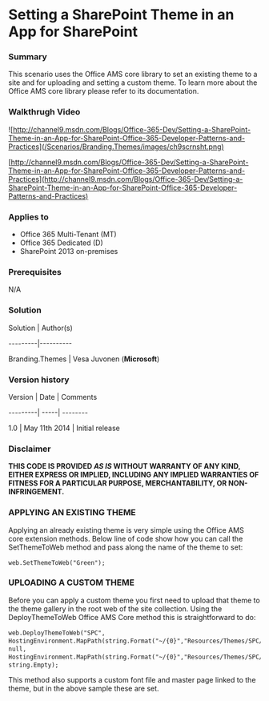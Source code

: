 # Setting a SharePoint Theme in an App for SharePoint #

### Summary ###
This scenario uses the Office AMS core library to set an existing theme to a site and for uploading and setting a custom theme. To learn more about the Office AMS core library please refer to its documentation.

### Walkthrugh Video ###

![http://channel9.msdn.com/Blogs/Office-365-Dev/Setting-a-SharePoint-Theme-in-an-App-for-SharePoint-Office-365-Developer-Patterns-and-Practices](/Scenarios/Branding.Themes/images/ch9scrnsht.png)

[http://channel9.msdn.com/Blogs/Office-365-Dev/Setting-a-SharePoint-Theme-in-an-App-for-SharePoint-Office-365-Developer-Patterns-and-Practices](http://channel9.msdn.com/Blogs/Office-365-Dev/Setting-a-SharePoint-Theme-in-an-App-for-SharePoint-Office-365-Developer-Patterns-and-Practices)

### Applies to ###
- Office 365 Multi-Tenant (MT)
- Office 365 Dedicated (D)
- SharePoint 2013 on-premises


### Prerequisites ###
N/A

### Solution ###
Solution | Author(s)

---------|----------

Branding.Themes | Vesa Juvonen (**Microsoft**)

### Version history ###

Version  | Date | Comments

---------| -----| --------

1.0  | May 11th 2014 | Initial release

### Disclaimer ###
**THIS CODE IS PROVIDED *AS IS* WITHOUT WARRANTY OF ANY KIND, EITHER EXPRESS OR IMPLIED, INCLUDING ANY IMPLIED WARRANTIES OF FITNESS FOR A PARTICULAR PURPOSE, MERCHANTABILITY, OR NON-INFRINGEMENT.**


### APPLYING AN EXISTING THEME 

Applying an already existing theme is very simple using the Office AMS core extension methods. Below line of code show how you can call the SetThemeToWeb method and pass along the name of the theme to set:

    web.SetThemeToWeb("Green");

### UPLOADING A CUSTOM THEME 
Before you can apply a custom theme you first need to upload that theme to the theme gallery in the root web of the site collection. Using the DeployThemeToWeb Office AMS Core method this is straightforward to do:

    web.DeployThemeToWeb("SPC",
    HostingEnvironment.MapPath(string.Format("~/{0}","Resources/Themes/SPC/SPCTheme.spcolor")),
    null,
    HostingEnvironment.MapPath(string.Format("~/{0}","Resources/Themes/SPC/SPCbg.png")),
    string.Empty);

This method also supports a custom font file and master page linked to the theme, but in the above sample these are set.
